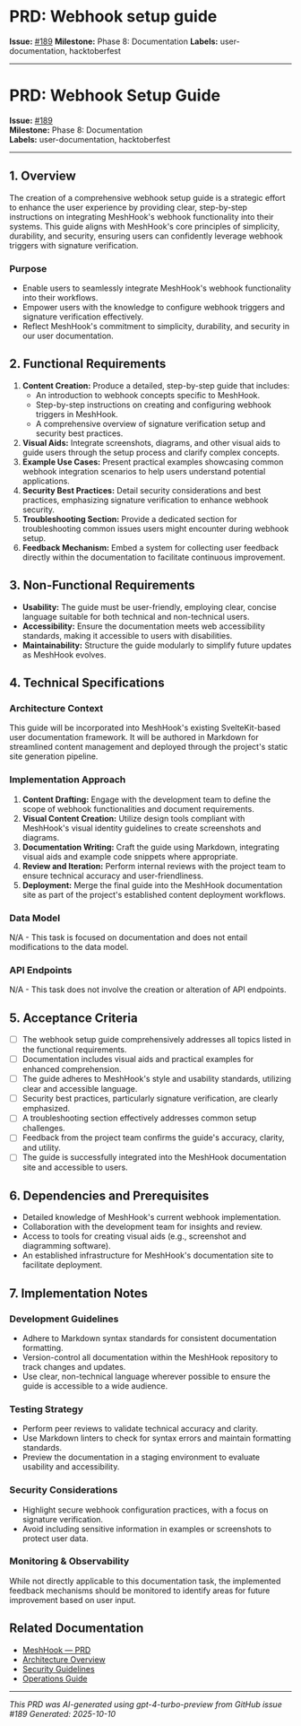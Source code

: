 # PRD: Webhook setup guide

**Issue:** [#189](https://github.com/profullstack/meshhook/issues/189)
**Milestone:** Phase 8: Documentation
**Labels:** user-documentation, hacktoberfest

---

# PRD: Webhook Setup Guide

**Issue:** [#189](https://github.com/profullstack/meshhook/issues/189)  
**Milestone:** Phase 8: Documentation  
**Labels:** user-documentation, hacktoberfest  

---

## 1. Overview

The creation of a comprehensive webhook setup guide is a strategic effort to enhance the user experience by providing clear, step-by-step instructions on integrating MeshHook's webhook functionality into their systems. This guide aligns with MeshHook's core principles of simplicity, durability, and security, ensuring users can confidently leverage webhook triggers with signature verification.

### Purpose

- Enable users to seamlessly integrate MeshHook's webhook functionality into their workflows.
- Empower users with the knowledge to configure webhook triggers and signature verification effectively.
- Reflect MeshHook's commitment to simplicity, durability, and security in our user documentation.

## 2. Functional Requirements

1. **Content Creation:** Produce a detailed, step-by-step guide that includes:
   - An introduction to webhook concepts specific to MeshHook.
   - Step-by-step instructions on creating and configuring webhook triggers in MeshHook.
   - A comprehensive overview of signature verification setup and security best practices.
2. **Visual Aids:** Integrate screenshots, diagrams, and other visual aids to guide users through the setup process and clarify complex concepts.
3. **Example Use Cases:** Present practical examples showcasing common webhook integration scenarios to help users understand potential applications.
4. **Security Best Practices:** Detail security considerations and best practices, emphasizing signature verification to enhance webhook security.
5. **Troubleshooting Section:** Provide a dedicated section for troubleshooting common issues users might encounter during webhook setup.
6. **Feedback Mechanism:** Embed a system for collecting user feedback directly within the documentation to facilitate continuous improvement.

## 3. Non-Functional Requirements

- **Usability:** The guide must be user-friendly, employing clear, concise language suitable for both technical and non-technical users.
- **Accessibility:** Ensure the documentation meets web accessibility standards, making it accessible to users with disabilities.
- **Maintainability:** Structure the guide modularly to simplify future updates as MeshHook evolves.

## 4. Technical Specifications

### Architecture Context

This guide will be incorporated into MeshHook's existing SvelteKit-based user documentation framework. It will be authored in Markdown for streamlined content management and deployed through the project's static site generation pipeline.

### Implementation Approach

1. **Content Drafting:** Engage with the development team to define the scope of webhook functionalities and document requirements.
2. **Visual Content Creation:** Utilize design tools compliant with MeshHook's visual identity guidelines to create screenshots and diagrams.
3. **Documentation Writing:** Craft the guide using Markdown, integrating visual aids and example code snippets where appropriate.
4. **Review and Iteration:** Perform internal reviews with the project team to ensure technical accuracy and user-friendliness.
5. **Deployment:** Merge the final guide into the MeshHook documentation site as part of the project's established content deployment workflows.

### Data Model

N/A - This task is focused on documentation and does not entail modifications to the data model.

### API Endpoints

N/A - This task does not involve the creation or alteration of API endpoints.

## 5. Acceptance Criteria

- [ ] The webhook setup guide comprehensively addresses all topics listed in the functional requirements.
- [ ] Documentation includes visual aids and practical examples for enhanced comprehension.
- [ ] The guide adheres to MeshHook's style and usability standards, utilizing clear and accessible language.
- [ ] Security best practices, particularly signature verification, are clearly emphasized.
- [ ] A troubleshooting section effectively addresses common setup challenges.
- [ ] Feedback from the project team confirms the guide's accuracy, clarity, and utility.
- [ ] The guide is successfully integrated into the MeshHook documentation site and accessible to users.

## 6. Dependencies and Prerequisites

- Detailed knowledge of MeshHook's current webhook implementation.
- Collaboration with the development team for insights and review.
- Access to tools for creating visual aids (e.g., screenshot and diagramming software).
- An established infrastructure for MeshHook's documentation site to facilitate deployment.

## 7. Implementation Notes

### Development Guidelines

- Adhere to Markdown syntax standards for consistent documentation formatting.
- Version-control all documentation within the MeshHook repository to track changes and updates.
- Use clear, non-technical language wherever possible to ensure the guide is accessible to a wide audience.

### Testing Strategy

- Perform peer reviews to validate technical accuracy and clarity.
- Use Markdown linters to check for syntax errors and maintain formatting standards.
- Preview the documentation in a staging environment to evaluate usability and accessibility.

### Security Considerations

- Highlight secure webhook configuration practices, with a focus on signature verification.
- Avoid including sensitive information in examples or screenshots to protect user data.

### Monitoring & Observability

While not directly applicable to this documentation task, the implemented feedback mechanisms should be monitored to identify areas for future improvement based on user input.

## Related Documentation

- [MeshHook — PRD](../PRD.md)
- [Architecture Overview](../Architecture.md)
- [Security Guidelines](../Security.md)
- [Operations Guide](../Operations.md)

---

*This PRD was AI-generated using gpt-4-turbo-preview from GitHub issue #189*
*Generated: 2025-10-10*
